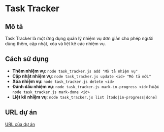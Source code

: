 # Task Tracker

## Mô tả
Task Tracker là một ứng dụng quản lý nhiệm vụ đơn giản cho phép người dùng thêm, cập nhật, xóa và liệt kê các nhiệm vụ.

## Cách sử dụng
- **Thêm nhiệm vụ**: `node task_tracker.js add "Mô tả nhiệm vụ"`
- **Cập nhật nhiệm vụ**: `node task_tracker.js update <id> "Mô tả mới"`
- **Xóa nhiệm vụ**: `node task_tracker.js delete <id>`
- **Đánh dấu nhiệm vụ**: `node task_tracker.js mark-in-progress <id>` hoặc `node task_tracker.js mark-done <id>`
- **Liệt kê nhiệm vụ**: `node task_tracker.js list [todo|in-progress|done]`

## URL dự án
[URL của dự án](https://github.com/username/repo)  <!-- Thay thế bằng URL thực tế của bạn -->
